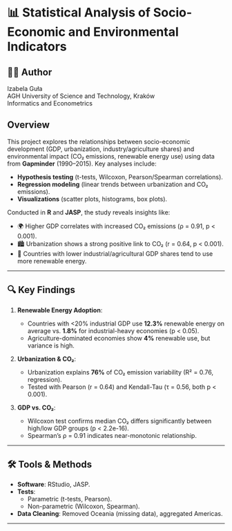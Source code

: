# 📊 Statistical Analysis of Socio-Economic and Environmental Indicators

## 👩‍💻 Author  
Izabela Guła  
AGH University of Science and Technology, Kraków  
Informatics and Econometrics  

## Overview  
This project explores the relationships between socio-economic development (GDP, urbanization, industry/agriculture shares) and environmental impact (CO₂ emissions, renewable energy use) using data from **Gapminder** (1990–2015). Key analyses include:  
- **Hypothesis testing** (t-tests, Wilcoxon, Pearson/Spearman correlations).  
- **Regression modeling** (linear trends between urbanization and CO₂ emissions).  
- **Visualizations** (scatter plots, histograms, box plots).  

Conducted in **R** and **JASP**, the study reveals insights like:  
- 🌍 Higher GDP correlates with increased CO₂ emissions (ρ = 0.91, p < 0.001).  
- 🏙️ Urbanization shows a strong positive link to CO₂ (r = 0.64, p < 0.001).  
- 🌱 Countries with lower industrial/agricultural GDP shares tend to use more renewable energy.  

---

## 🔍 Key Findings  
1. **Renewable Energy Adoption**:  
   - Countries with <20% industrial GDP use **12.3%** renewable energy on average vs. **1.8%** for industrial-heavy economies (p < 0.05).  
   - Agriculture-dominated economies show **4%** renewable use, but variance is high.  

2. **Urbanization & CO₂**:  
   - Urbanization explains **76%** of CO₂ emission variability (R² = 0.76, regression).  
   - Tested with Pearson (r = 0.64) and Kendall-Tau (τ = 0.56, both p < 0.001).  

3. **GDP vs. CO₂**:  
   - Wilcoxon test confirms median CO₂ differs significantly between high/low GDP groups (p < 2.2e-16).  
   - Spearman’s ρ = 0.91 indicates near-monotonic relationship.  

---

## 🛠️ Tools & Methods  
- **Software**: RStudio, JASP.  
- **Tests**:  
  - Parametric (t-tests, Pearson).  
  - Non-parametric (Wilcoxon, Spearman).  
- **Data Cleaning**: Removed Oceania (missing data), aggregated Americas.  

---
